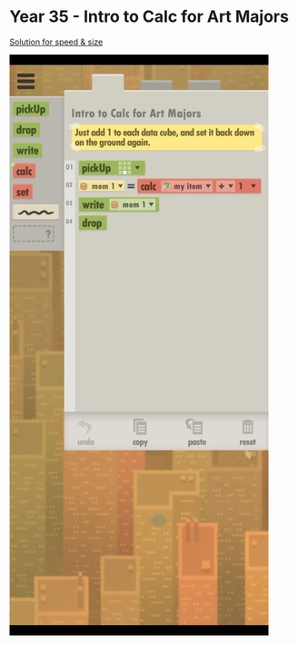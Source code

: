 # Year 35 - Intro to Calc for Art Majors

[Solution for speed & size](solution.txt)

![Solution for speed & size](solution.JPEG "Year 35")